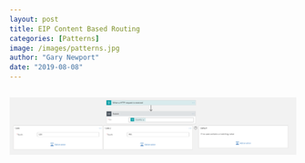```yaml
---
layout: post
title: EIP Content Based Routing
categories: [Patterns]
image: /images/patterns.jpg
author: "Gary Newport"
date: "2019-08-08"
---
```


```{.plantuml pumlfile="EIPContentBasedRouting"}
```

![LA Pattern](./LA-ContentBasedRouting.PNG)
